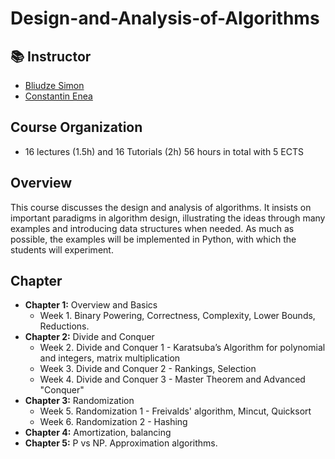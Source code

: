 # Design-and-Analysis-of-Algorithms

## 📚 Instructor
- [Bliudze Simon](http://www.bliudze.me/simon/)
- [Constantin Enea](https://www.lix.polytechnique.fr/~cenea/)

## Course Organization
- 16 lectures (1.5h) and 16 Tutorials (2h) 56 hours in total with 5 ECTS

## Overview
This course discusses the design and analysis of algorithms. It insists on important paradigms in algorithm design, illustrating the ideas through many examples and introducing data structures when needed. As much as possible, the examples will be implemented in Python, with which the students will experiment.

## Chapter
- **Chapter 1:** Overview and Basics
  - Week 1. Binary Powering, Correctness, Complexity, Lower Bounds, Reductions.
- **Chapter 2:** Divide and Conquer 
  - Week 2. Divide and Conquer 1 - Karatsuba’s Algorithm for polynomial and integers, matrix multiplication
  - Week 3. Divide and Conquer 2 - Rankings, Selection
  - Week 4. Divide and Conquer 3 - Master Theorem and Advanced "Conquer"
- **Chapter 3:** Randomization
  - Week 5. Randomization 1 - Freivalds' algorithm, Mincut, Quicksort
  - Week 6. Randomization 2 - Hashing
- **Chapter 4:** Amortization, balancing 
- **Chapter 5:** P vs NP. Approximation algorithms.
